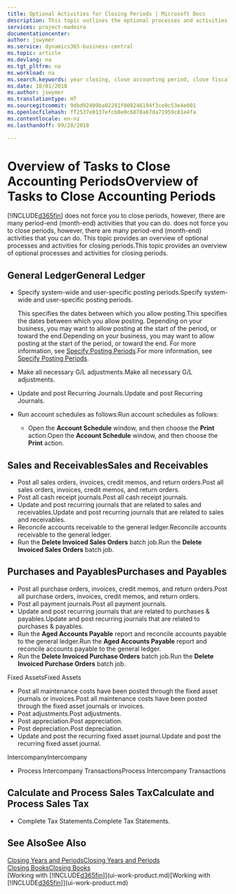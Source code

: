 ```yaml
---
title: Optional Activities for Closing Periods | Microsoft Docs
description: This topic outlines the optional processes and activities for closing accounting periods in Business Central.
services: project-madeira
documentationcenter: 
author: jswymer
ms.service: dynamics365-business-central
ms.topic: article
ms.devlang: na
ms.tgt_pltfrm: na
ms.workload: na
ms.search.keywords: year closing, close accounting period, close fiscal year, aging, creditor payments, vendor payments
ms.date: 10/01/2018
ms.author: jswymer
ms.translationtype: HT
ms.sourcegitcommit: 9dbd92409ba02281f008246194f3ce0c53e4e001
ms.openlocfilehash: ff2537e0137efcb8e0c6878a67da71959c81e4fa
ms.contentlocale: en-nz
ms.lasthandoff: 09/28/2018

---
```

# <a name="overview-of-tasks-to-close-accounting-periods"></a><span data-ttu-id="17656-103">Overview of Tasks to Close Accounting Periods</span><span class="sxs-lookup"><span data-stu-id="17656-103">Overview of Tasks to Close Accounting Periods</span></span>
[!INCLUDE[d365fin](includes/d365fin_md.md)] <span data-ttu-id="17656-104">does not force you to close periods, however, there are many period-end (month-end) activities that you can do.</span><span class="sxs-lookup"><span data-stu-id="17656-104"> does not force you to close periods, however, there are many period-end (month-end) activities that you can do.</span></span> <span data-ttu-id="17656-105">This topic provides an overview of optional processes and activities for closing periods.</span><span class="sxs-lookup"><span data-stu-id="17656-105">This topic provides an overview of optional processes and activities for closing periods.</span></span>  

## <a name="general-ledger"></a><span data-ttu-id="17656-106">General Ledger</span><span class="sxs-lookup"><span data-stu-id="17656-106">General Ledger</span></span>
* <span data-ttu-id="17656-107">Specify system-wide and user-specific posting periods.</span><span class="sxs-lookup"><span data-stu-id="17656-107">Specify system-wide and user-specific posting periods.</span></span>  

    <span data-ttu-id="17656-108">This specifies the dates between which you allow posting.</span><span class="sxs-lookup"><span data-stu-id="17656-108">This specifies the dates between which you allow posting.</span></span> <span data-ttu-id="17656-109">Depending on your business, you may want to allow posting at the start of the period, or toward the end.</span><span class="sxs-lookup"><span data-stu-id="17656-109">Depending on your business, you may want to allow posting at the start of the period, or toward the end.</span></span> <span data-ttu-id="17656-110">For more information, see [Specify Posting Periods](finance-how-specify-posting-periods.md).</span><span class="sxs-lookup"><span data-stu-id="17656-110">For more information, see [Specify Posting Periods](finance-how-specify-posting-periods.md).</span></span>  
* <span data-ttu-id="17656-111">Make all necessary G/L adjustments.</span><span class="sxs-lookup"><span data-stu-id="17656-111">Make all necessary G/L adjustments.</span></span>  
* <span data-ttu-id="17656-112">Update and post Recurring Journals.</span><span class="sxs-lookup"><span data-stu-id="17656-112">Update and post Recurring Journals.</span></span>  
  <!--* Process Consolidations-->
* <span data-ttu-id="17656-113">Run account schedules as follows:</span><span class="sxs-lookup"><span data-stu-id="17656-113">Run account schedules as follows:</span></span>  
  * <span data-ttu-id="17656-114">Open the **Account Schedule** window, and then choose the **Print** action.</span><span class="sxs-lookup"><span data-stu-id="17656-114">Open the **Account Schedule** window, and then choose the **Print** action.</span></span>  

## <a name="sales-and-receivables"></a><span data-ttu-id="17656-115">Sales and Receivables</span><span class="sxs-lookup"><span data-stu-id="17656-115">Sales and Receivables</span></span>
* <span data-ttu-id="17656-116">Post all sales orders, invoices, credit memos, and return orders.</span><span class="sxs-lookup"><span data-stu-id="17656-116">Post all sales orders, invoices, credit memos, and return orders.</span></span>  
* <span data-ttu-id="17656-117">Post all cash receipt journals.</span><span class="sxs-lookup"><span data-stu-id="17656-117">Post all cash receipt journals.</span></span>  
* <span data-ttu-id="17656-118">Update and post recurring journals that are related to sales and receivables.</span><span class="sxs-lookup"><span data-stu-id="17656-118">Update and post recurring journals that are related to sales and receivables.</span></span>  
* <span data-ttu-id="17656-119">Reconcile accounts receivable to the general ledger.</span><span class="sxs-lookup"><span data-stu-id="17656-119">Reconcile accounts receivable to the general ledger.</span></span>  
* <span data-ttu-id="17656-120">Run the **Delete Invoiced Sales Orders** batch job.</span><span class="sxs-lookup"><span data-stu-id="17656-120">Run the **Delete Invoiced Sales Orders** batch job.</span></span>  

## <a name="purchases-and-payables"></a><span data-ttu-id="17656-121">Purchases and Payables</span><span class="sxs-lookup"><span data-stu-id="17656-121">Purchases and Payables</span></span>
* <span data-ttu-id="17656-122">Post all purchase orders, invoices, credit memos, and return orders.</span><span class="sxs-lookup"><span data-stu-id="17656-122">Post all purchase orders, invoices, credit memos, and return orders.</span></span>  
* <span data-ttu-id="17656-123">Post all payment journals.</span><span class="sxs-lookup"><span data-stu-id="17656-123">Post all payment journals.</span></span>  
* <span data-ttu-id="17656-124">Update and post recurring journals that are related to purchases & payables.</span><span class="sxs-lookup"><span data-stu-id="17656-124">Update and post recurring journals that are related to purchases & payables.</span></span>  
* <span data-ttu-id="17656-125">Run the **Aged Accounts Payable** report and reconcile accounts payable to the general ledger.</span><span class="sxs-lookup"><span data-stu-id="17656-125">Run the **Aged Accounts Payable** report and reconcile accounts payable to the general ledger.</span></span>  
* <span data-ttu-id="17656-126">Run the **Delete Invoiced Purchase Orders** batch job.</span><span class="sxs-lookup"><span data-stu-id="17656-126">Run the **Delete Invoiced Purchase Orders** batch job.</span></span>  

<span data-ttu-id="17656-127">Fixed Assets</span><span class="sxs-lookup"><span data-stu-id="17656-127">Fixed Assets</span></span>
* <span data-ttu-id="17656-128">Post all maintenance costs have been posted through the fixed asset journals or invoices.</span><span class="sxs-lookup"><span data-stu-id="17656-128">Post all maintenance costs have been posted through the fixed asset journals or invoices.</span></span>
* <span data-ttu-id="17656-129">Post adjustments.</span><span class="sxs-lookup"><span data-stu-id="17656-129">Post adjustments.</span></span>
* <span data-ttu-id="17656-130">Post appreciation.</span><span class="sxs-lookup"><span data-stu-id="17656-130">Post appreciation.</span></span>
* <span data-ttu-id="17656-131">Post depreciation.</span><span class="sxs-lookup"><span data-stu-id="17656-131">Post depreciation.</span></span>
* <span data-ttu-id="17656-132">Update and post the recurring fixed asset journal.</span><span class="sxs-lookup"><span data-stu-id="17656-132">Update and post the recurring fixed asset journal.</span></span>

<span data-ttu-id="17656-133">Intercompany</span><span class="sxs-lookup"><span data-stu-id="17656-133">Intercompany</span></span>
* <span data-ttu-id="17656-134">Process Intercompany Transactions</span><span class="sxs-lookup"><span data-stu-id="17656-134">Process Intercompany Transactions</span></span>

## <a name="calculate-and-process-sales-tax"></a><span data-ttu-id="17656-135">Calculate and Process Sales Tax</span><span class="sxs-lookup"><span data-stu-id="17656-135">Calculate and Process Sales Tax</span></span>
* <span data-ttu-id="17656-136">Complete Tax Statements.</span><span class="sxs-lookup"><span data-stu-id="17656-136">Complete Tax Statements.</span></span>  

## <a name="see-also"></a><span data-ttu-id="17656-137">See Also</span><span class="sxs-lookup"><span data-stu-id="17656-137">See Also</span></span>
[<span data-ttu-id="17656-138">Closing Years and Periods</span><span class="sxs-lookup"><span data-stu-id="17656-138">Closing Years and Periods</span></span>](year-close-years-periods.md)  
[<span data-ttu-id="17656-139">Closing Books</span><span class="sxs-lookup"><span data-stu-id="17656-139">Closing Books</span></span>](year-close-books.md)  
<span data-ttu-id="17656-140">[Working with [!INCLUDE[d365fin](includes/d365fin_md.md)]](ui-work-product.md)</span><span class="sxs-lookup"><span data-stu-id="17656-140">[Working with [!INCLUDE[d365fin](includes/d365fin_md.md)]](ui-work-product.md)</span></span>

